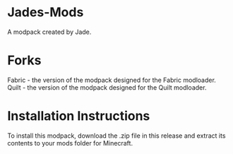 # Jades-Mods
A modpack created by Jade.
# Forks
Fabric - the version of the modpack designed for the Fabric modloader.  
Quilt - the version of the modpack designed for the Quilt modloader.
# Installation Instructions

To install this modpack, download the .zip file in this release and extract its contents to your mods folder for Minecraft.
